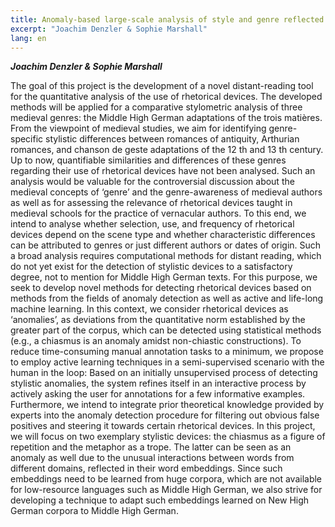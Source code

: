 ```yaml
---
title: Anomaly-based large-scale analysis of style and genre reflected in the use of stylistic devices in medieval literature
excerpt: "Joachim Denzler & Sophie Marshall"
lang: en
---
```


***Joachim Denzler & Sophie Marshall***

The goal of this project is the development of a novel distant-reading tool for the
quantitative analysis of the use of rhetorical devices. The developed methods will be applied
for a comparative stylometric analysis of three medieval genres: the Middle High German
adaptations of the trois matières. From the viewpoint of medieval studies, we aim for
identifying genre-specific stylistic differences between romances of antiquity, Arthurian
romances, and chanson de geste adaptations of the 12 th and 13 th century. Up to now,
quantifiable similarities and differences of these genres regarding their use of rhetorical
devices have not been analysed. Such an analysis would be valuable for the controversial
discussion about the medieval concepts of ‘genre’ and the genre-awareness of medieval
authors as well as for assessing the relevance of rhetorical devices taught in medieval
schools for the practice of vernacular authors. To this end, we intend to analyse whether
selection, use, and frequency of rhetorical devices depend on the scene type and whether
characteristic differences can be attributed to genres or just different authors or dates of
origin. Such a broad analysis requires computational methods for distant reading, which do
not yet exist for the detection of stylistic devices to a satisfactory degree, not to mention for
Middle High German texts. For this purpose, we seek to develop novel methods for
detecting rhetorical devices based on methods from the fields of anomaly detection as well
as active and life-long machine learning. In this context, we consider rhetorical devices as
‘anomalies’, as deviations from the quantitative norm established by the greater part of the
corpus, which can be detected using statistical methods (e.g., a chiasmus is an anomaly
amidst non-chiastic constructions). To reduce time-consuming manual annotation tasks to a
minimum, we propose to employ active learning techniques in a semi-supervised scenario
with the human in the loop: Based on an initially unsupervised process of detecting stylistic
anomalies, the system refines itself in an interactive process by actively asking the user for
annotations for a few informative examples. Furthermore, we intend to integrate prior
theoretical knowledge provided by experts into the anomaly detection procedure for
filtering out obvious false positives and steering it towards certain rhetorical devices. In this
project, we will focus on two exemplary stylistic devices: the chiasmus as a figure of
repetition and the metaphor as a trope. The latter can be seen as an anomaly as well due to
the unusual interactions between words from different domains, reflected in their word
embeddings. Since such embeddings need to be learned from huge corpora, which are not
available for low-resource languages such as Middle High German, we also strive for
developing a technique to adapt such embeddings learned on New High German corpora to
Middle High German.
